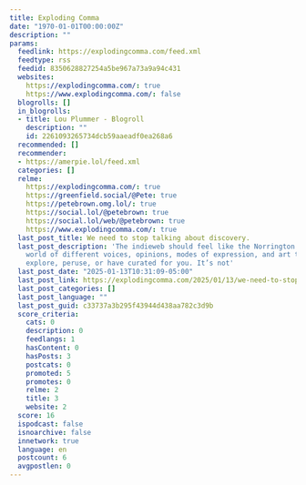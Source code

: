 ```yaml
---
title: Exploding Comma
date: "1970-01-01T00:00:00Z"
description: ""
params:
  feedlink: https://explodingcomma.com/feed.xml
  feedtype: rss
  feedid: 8350628827254a5be967a73a9a94c431
  websites:
    https://explodingcomma.com/: true
    https://www.explodingcomma.com/: false
  blogrolls: []
  in_blogrolls:
  - title: Lou Plummer - Blogroll
    description: ""
    id: 2261093265734dcb59aaeadf0ea268a6
  recommended: []
  recommender:
  - https://amerpie.lol/feed.xml
  categories: []
  relme:
    https://explodingcomma.com/: true
    https://greenfield.social/@Pete: true
    https://petebrown.omg.lol/: true
    https://social.lol/@petebrown: true
    https://social.lol/web/@petebrown: true
    https://www.explodingcomma.com/: true
  last_post_title: We need to stop talking about discovery.
  last_post_description: 'The indieweb should feel like the Norrington Room: an expansive
    world of different voices, opinions, modes of expression, and art that you can
    explore, peruse, or have curated for you. It’s not'
  last_post_date: "2025-01-13T10:31:09-05:00"
  last_post_link: https://explodingcomma.com/2025/01/13/we-need-to-stop-talking.html
  last_post_categories: []
  last_post_language: ""
  last_post_guid: c33737a3b295f43944d438aa782c3d9b
  score_criteria:
    cats: 0
    description: 0
    feedlangs: 1
    hasContent: 0
    hasPosts: 3
    postcats: 0
    promoted: 5
    promotes: 0
    relme: 2
    title: 3
    website: 2
  score: 16
  ispodcast: false
  isnoarchive: false
  innetwork: true
  language: en
  postcount: 6
  avgpostlen: 0
---
```

